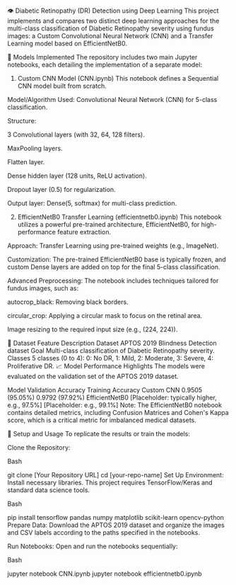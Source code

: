 👁️ Diabetic Retinopathy (DR) Detection using Deep Learning
This project implements and compares two distinct deep learning approaches for the multi-class classification of Diabetic Retinopathy severity using fundus images: a Custom Convolutional Neural Network (CNN) and a Transfer Learning model based on EfficientNetB0.

🔬 Models Implemented
The repository includes two main Jupyter notebooks, each detailing the implementation of a separate model:

1. Custom CNN Model (CNN.ipynb)
This notebook defines a Sequential CNN model built from scratch.

Model/Algorithm Used: Convolutional Neural Network (CNN) for 5-class classification.

Structure:

3 Convolutional layers (with 32, 64, 128 filters).

MaxPooling layers.

Flatten layer.

Dense hidden layer (128 units, ReLU activation).

Dropout layer (0.5) for regularization.

Output layer: Dense(5, softmax) for multi-class prediction.

2. EfficientNetB0 Transfer Learning (efficientnetb0.ipynb)
This notebook utilizes a powerful pre-trained architecture, EfficientNetB0, for high-performance feature extraction.

Approach: Transfer Learning using pre-trained weights (e.g., ImageNet).

Customization: The pre-trained EfficientNetB0 base is typically frozen, and custom Dense layers are added on top for the final 5-class classification.

Advanced Preprocessing: The notebook includes techniques tailored for fundus images, such as:

autocrop_black: Removing black borders.

circular_crop: Applying a circular mask to focus on the retinal area.

Image resizing to the required input size (e.g., (224, 224)).

📂 Dataset
Feature	Description
Dataset	APTOS 2019 Blindness Detection dataset
Goal	Multi-class classification of Diabetic Retinopathy severity.
Classes	5 classes (0 to 4): 0: No DR, 1: Mild, 2: Moderate, 3: Severe, 4: Proliferative DR.
📈 Model Performance Highlights
The models were evaluated on the validation set of the APTOS 2019 dataset.

Model	Validation Accuracy	Training Accuracy
Custom CNN	0.9505 (95.05%)	0.9792 (97.92%)
EfficientNetB0	[Placeholder: typically higher, e.g., 97.5%]	[Placeholder: e.g., 99.1%]
Note: The EfficientNetB0 notebook contains detailed metrics, including Confusion Matrices and Cohen's Kappa score, which is a critical metric for imbalanced medical datasets.

🚀 Setup and Usage
To replicate the results or train the models:

Clone the Repository:

Bash

git clone [Your Repository URL]
cd [your-repo-name]
Set Up Environment: Install necessary libraries. This project requires TensorFlow/Keras and standard data science tools.

Bash

pip install tensorflow pandas numpy matplotlib scikit-learn opencv-python
Prepare Data: Download the APTOS 2019 dataset and organize the images and CSV labels according to the paths specified in the notebooks.

Run Notebooks: Open and run the notebooks sequentially:

Bash

jupyter notebook CNN.ipynb
jupyter notebook efficientnetb0.ipynb